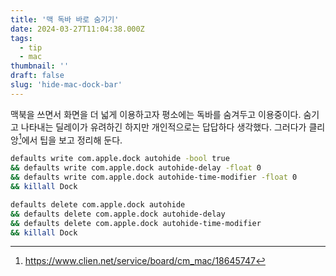 ```yaml
---
title: '맥 독바 바로 숨기기'
date: 2024-03-27T11:04:38.000Z
tags:
  - tip
  - mac
thumbnail: ''
draft: false
slug: 'hide-mac-dock-bar'
---
```


맥북을 쓰면서 화면을 더 넓게 이용하고자 평소에는 독바를 숨겨두고 이용중이다. 숨기고 나타내는 딜레이가 유려하긴 하지만 개인적으로는 답답하다 생각했다. 그러다가 클리앙[^1]에서 팁을 보고 정리해 둔다.

```bash
defaults write com.apple.dock autohide -bool true
&& defaults write com.apple.dock autohide-delay -float 0
&& defaults write com.apple.dock autohide-time-modifier -float 0
&& killall Dock
```

```bash
defaults delete com.apple.dock autohide
&& defaults delete com.apple.dock autohide-delay
&& defaults delete com.apple.dock autohide-time-modifier
&& killall Dock
```

[^1]: https://www.clien.net/service/board/cm_mac/18645747
